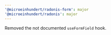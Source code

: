 ```yaml
---
'@microeinhundert/radonis-form': major
'@microeinhundert/radonis': major
---
```


Removed the not documented `useFormField` hook.
